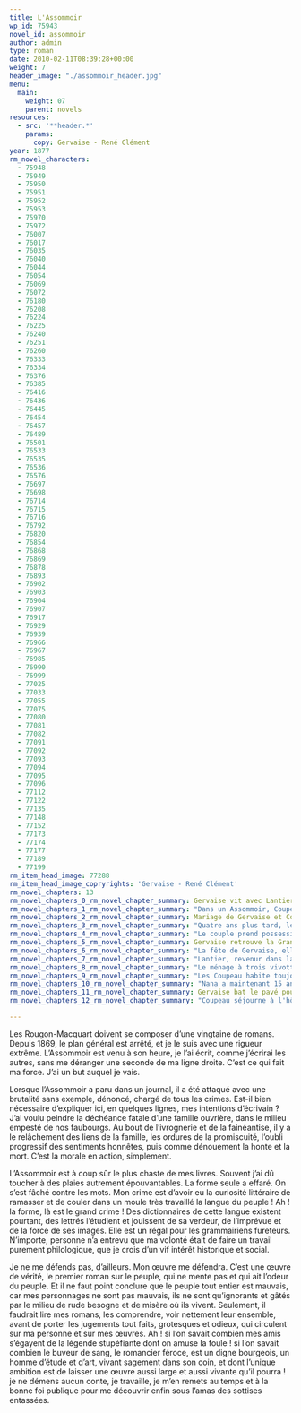 ```yaml
---
title: L'Assommoir
wp_id: 75943
novel_id: assommoir
author: admin
type: roman
date: 2010-02-11T08:39:28+00:00
weight: 7
header_image: "./assommoir_header.jpg"
menu:
  main:
    weight: 07
    parent: novels
resources:
  - src: '**header.*'
    params:
      copy: Gervaise - René Clément
year: 1877
rm_novel_characters:
  - 75948
  - 75949
  - 75950
  - 75951
  - 75952
  - 75953
  - 75970
  - 75972
  - 76007
  - 76017
  - 76035
  - 76040
  - 76044
  - 76054
  - 76069
  - 76072
  - 76180
  - 76208
  - 76224
  - 76225
  - 76240
  - 76251
  - 76260
  - 76333
  - 76334
  - 76376
  - 76385
  - 76416
  - 76436
  - 76445
  - 76454
  - 76457
  - 76489
  - 76501
  - 76533
  - 76535
  - 76536
  - 76576
  - 76697
  - 76698
  - 76714
  - 76715
  - 76716
  - 76792
  - 76820
  - 76854
  - 76868
  - 76869
  - 76878
  - 76893
  - 76902
  - 76903
  - 76904
  - 76907
  - 76917
  - 76929
  - 76939
  - 76966
  - 76967
  - 76985
  - 76990
  - 76999
  - 77025
  - 77033
  - 77055
  - 77075
  - 77080
  - 77081
  - 77082
  - 77091
  - 77092
  - 77093
  - 77094
  - 77095
  - 77096
  - 77112
  - 77122
  - 77135
  - 77148
  - 77152
  - 77173
  - 77174
  - 77177
  - 77189
  - 77199
rm_item_head_image: 77288
rm_item_head_image_copryrights: 'Gervaise - René Clément'
rm_novel_chapters: 13
rm_novel_chapters_0_rm_novel_chapter_summary: Gervaise vit avec Lantier, un ivrogne violent qui rentre au matin. Suit une bagarre au lavoir entre Gervaise et Virginie dont la soeur Adèle couche avec Lantier Gervaise gagne malgré son boitement. Ce dernier part justement avec elle ce matin, laissant derrière Gervaise et ses deux enfants à Paris, Claude et Etienne.
rm_novel_chapters_1_rm_novel_chapter_summary: "Dans un Assommoir, Coupeau, un ouvrier Zingueur fait sa cour à Gervaise. Après plusieurs mois elle accepte le mariage. On l'introduit alors chez les Lorillieux, le ménage de la soeur de Coupeau, leur hostilité met en garde Gervaise."
rm_novel_chapters_2_rm_novel_chapter_summary: Mariage de Gervaise et Coupeau. On nous présente les différents collègues et amis de Coupeau ainsi que sa famille proche. La noce se termine en une promenade au Louvres. par derrière les Lorilleux surnomme Gervaise la Banban. En rentrant de la noce.
rm_novel_chapters_3_rm_novel_chapter_summary: "Quatre ans plus tard, le couple emménage rue Neuve la Goutte d'Or. Gervaise se lie d'amitié avec un voisin, l'ouvrier Goujet. Elle accouche de Nana. Alors que Gervaise veut investir ses économie dans une blanchisserie, Coupeau tombe d'un toit et sa convalescence lui coutera ses économies. Goujet lui avance l'argent pour acheter la boutique."
rm_novel_chapters_4_rm_novel_chapter_summary: "Le couple prend possession de la boutique et emménage dans le grand immeuble rue de la Goutte d'Or. Plusieurs années s'écoules, Coupeau tombe dans l'alcool, ne travaille plus ou peu, Gervaise recueille sa mère délaissée par les Lorilleux."
rm_novel_chapters_5_rm_novel_chapter_summary: Gervaise retrouve la Grande Virginie, deven Madame Poisson, femme de sergeant de ville, les deux femmes de réconcilient. Goujet aime secrètement la blanchisseuse.
rm_novel_chapters_6_rm_novel_chapter_summary: "La fête de Gervaise, elle organise un grand repas et reçoit tout son monde, amis et ennemis. Lantier s'incruste à la fête. Gervaise aide le Père Bru, un clochard du quartier."
rm_novel_chapters_7_rm_novel_chapter_summary: "Lantier, revenur dans la vie de Gervaise, devient l'ami du couple et il s'installer chez eux moyennant un petit loyer. Goujet déclare sa flamme à Gervaise, mais elle lui dit non. Elle a maintenant deux hommes à la maison qui noces et lui mangent son argent. Un soir où Coupeau rentre ivre mort et souille sa chambre, Gervaise couche avec Lantier."
rm_novel_chapters_8_rm_novel_chapter_summary: "Le ménage à trois vivotte. On doit vendre pour manger et Lantier s'ennuie de cette maison maigre. Il se tourne alors vers le ménage Poisson dont il séduit la femme et le mari. La mère Coupeau meurt et son fils et Lantier force Gervaise à vendre sa boutique au Poisson. Goujet jure de ne plus revoir Gervaise."
rm_novel_chapters_9_rm_novel_chapter_summary: "Les Coupeau habite toujours dans le même immeuble mais au 6e étage, un deux pièces ayant pour voisin le croquemort Bazougue. Lantier a convaincu Virginie d'ouvrir un commerce de friandise dans lequel il s'installe, comme auparavant dans la blanchisserie. Lantier parti, c'est maintenant l'alcool qui aide les Coupeau à trouver la misère."
rm_novel_chapters_10_rm_novel_chapter_summary: "Nana a maintenant 15 ans et se fait battre régulièrement par ses parents ivres. Elle part des semaines et revient. Virginie emploie Gervaise pour nettoyer ses sols et l'humilie avec Lantier qui lui grignotte ses confiseries et sa boutique. Nana quitte définitivement le foyer, elle est aperçu dans une belle voiture."
rm_novel_chapters_11_rm_novel_chapter_summary: Gervaise bat le pavé pour mendier à manger. Elle tombe sur Goujet qui lui offre le repas.
rm_novel_chapters_12_rm_novel_chapter_summary: "Coupeau séjourne à l'hôpital Saint-Anne, il y meurt de folie. Gervaise hérite du trou du Père Bru et y meurt elle aussi."

---
```

Les Rougon-Macquart doivent se composer d&rsquo;une vingtaine de romans. Depuis 1869, le plan général est arrêté, et je le suis avec une rigueur extrême. L&rsquo;Assommoir est venu à son heure, je l&rsquo;ai écrit, comme j&rsquo;écrirai les autres, sans me déranger une seconde de ma ligne droite. C&rsquo;est ce qui fait ma force. J&rsquo;ai un but auquel je vais.

Lorsque l&rsquo;Assommoir a paru dans un journal, il a été attaqué avec une brutalité sans exemple, dénoncé, chargé de tous les crimes. Est-il bien nécessaire d&rsquo;expliquer ici, en quelques lignes, mes intentions d&rsquo;écrivain ? J&rsquo;ai voulu peindre la déchéance fatale d&rsquo;une famille ouvrière, dans le milieu empesté de nos faubourgs. Au bout de l&rsquo;ivrognerie et de la fainéantise, il y a le relâchement des liens de la famille, les ordures de la promiscuité, l&rsquo;oubli progressif des sentiments honnêtes, puis comme dénouement la honte et la mort. C&rsquo;est la morale en action, simplement.

L&rsquo;Assommoir est à coup sûr le plus chaste de mes livres. Souvent j&rsquo;ai dû toucher à des plaies autrement épouvantables. La forme seule a effaré. On s&rsquo;est fâché contre les mots. Mon crime est d&rsquo;avoir eu la curiosité littéraire de ramasser et de couler dans un moule très travaillé la langue du peuple ! Ah ! la forme, là est le grand crime ! Des dictionnaires de cette langue existent pourtant, des lettrés l&rsquo;étudient et jouissent de sa verdeur, de l&rsquo;imprévue et de la force de ses images. Elle est un régal pour les grammairiens fureteurs. N&rsquo;importe, personne n&rsquo;a entrevu que ma volonté était de faire un travail purement philologique, que je crois d&rsquo;un vif intérêt historique et social.

Je ne me défends pas, d&rsquo;ailleurs. Mon œuvre me défendra. C&rsquo;est une œuvre de vérité, le premier roman sur le peuple, qui ne mente pas et qui ait l&rsquo;odeur du peuple. Et il ne faut point conclure que le peuple tout entier est mauvais, car mes personnages ne sont pas mauvais, ils ne sont qu&rsquo;ignorants et gâtés par le milieu de rude besogne et de misère où ils vivent. Seulement, il faudrait lire mes romans, les comprendre, voir nettement leur ensemble, avant de porter les jugements tout faits, grotesques et odieux, qui circulent sur ma personne et sur mes œuvres. Ah ! si l&rsquo;on savait combien mes amis s&rsquo;égayent de la légende stupéfiante dont on amuse la foule ! si l&rsquo;on savait combien le buveur de sang, le romancier féroce, est un digne bourgeois, un homme d&rsquo;étude et d&rsquo;art, vivant sagement dans son coin, et dont l&rsquo;unique ambition est de laisser une œuvre aussi large et aussi vivante qu&rsquo;il pourra ! je ne démens aucun conte, je travaille, je m&rsquo;en remets au temps et à la bonne foi publique pour me découvrir enfin sous l&rsquo;amas des sottises entassées.